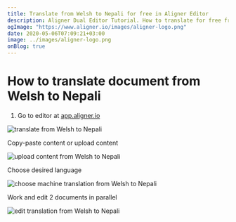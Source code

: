 ```yaml
---
title: Translate from Welsh to Nepali for free in Aligner Editor
description: Aligner Dual Editor Tutorial. How to translate for free from Welsh to Nepali. Aligner is multilingual document management platform. 
ogImage: "https://www.aligner.io/images/aligner-logo.png"
date: 2020-05-06T07:09:21+03:00
image: ../images/aligner-logo.png
onBlog: true
---
```


# How to translate document from Welsh to Nepali

1. Go to editor at [app.aligner.io](https://app.aligner.io "Aligner App web page")

![translate from Welsh to Nepali](../aligner-blank-editor.png "translate from Welsh to Nepali")

Copy-paste content or upload content

![upload content from Welsh to Nepali](../aligner-uploaded-document.png "upload content from Welsh to Nepali")

Choose desired language

![choose machine translation from Welsh to Nepali](../aligner-language-dropdown.png "choose machine translation from Welsh to Nepali")

Work and edit 2 documents in parallel

![edit translation from Welsh to Nepali](../aligner-double-sitded-editor.png "edit translation from Welsh to Nepali")


